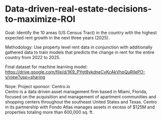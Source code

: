# Data-driven-real-estate-decisions-to-maximize-ROI

Goal: Identify the 10 areas (US Census Tract) in the country with the highest expected rent growth in the next three years (2025).

Methodology: Use property level rent data in conjunction with additionally gathered data to train models that predicts the change in rent for the entire country from 2022 to 2025.

Final dataset for machine learning model: https://drive.google.com/file/d/1K9_PYgt8vkdneCvKcAkVhpQuRllePO-y/view?usp=sharing

Noye: Project sponsor: Centro.io      
Centro is a data driven asset management firm based in Miami, Florida, focused on the acquisition and management of apartment communities and shopping centers throughout the southeast United States and Texas. Centro in its partnership with Fondo Atlas manages assets in excess of $125M and properties totaling more than 600,000 sq. ft.
  
  
